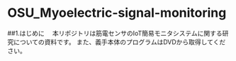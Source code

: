 # OSU_Myoelectric-signal-monitoring
##1.はじめに
　本リポジトリは筋電センサのIoT簡易モニタシステムに関する研究についての資料です。
 また、義手本体のプログラムはDVDから取得してください。
 
